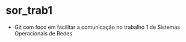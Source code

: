 # sor_trab1

- Git com foco em facilitar a comunicação no trabalho 1 de Sistemas Operacionais de Redes
